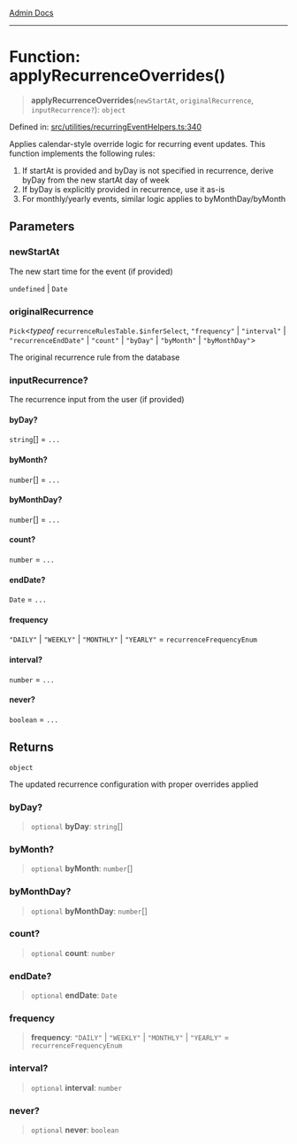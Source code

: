 [Admin Docs](/)

***

# Function: applyRecurrenceOverrides()

> **applyRecurrenceOverrides**(`newStartAt`, `originalRecurrence`, `inputRecurrence?`): `object`

Defined in: [src/utilities/recurringEventHelpers.ts:340](https://github.com/Sourya07/talawa-api/blob/cfbd515d04ffba748b09232a33807f1845dd1878/src/utilities/recurringEventHelpers.ts#L340)

Applies calendar-style override logic for recurring event updates.
This function implements the following rules:
1. If startAt is provided and byDay is not specified in recurrence,
   derive byDay from the new startAt day of week
2. If byDay is explicitly provided in recurrence, use it as-is
3. For monthly/yearly events, similar logic applies to byMonthDay/byMonth

## Parameters

### newStartAt

The new start time for the event (if provided)

`undefined` | `Date`

### originalRecurrence

`Pick`\<*typeof* `recurrenceRulesTable.$inferSelect`, `"frequency"` \| `"interval"` \| `"recurrenceEndDate"` \| `"count"` \| `"byDay"` \| `"byMonth"` \| `"byMonthDay"`\>

The original recurrence rule from the database

### inputRecurrence?

The recurrence input from the user (if provided)

#### byDay?

`string`[] = `...`

#### byMonth?

`number`[] = `...`

#### byMonthDay?

`number`[] = `...`

#### count?

`number` = `...`

#### endDate?

`Date` = `...`

#### frequency

`"DAILY"` \| `"WEEKLY"` \| `"MONTHLY"` \| `"YEARLY"` = `recurrenceFrequencyEnum`

#### interval?

`number` = `...`

#### never?

`boolean` = `...`

## Returns

`object`

The updated recurrence configuration with proper overrides applied

### byDay?

> `optional` **byDay**: `string`[]

### byMonth?

> `optional` **byMonth**: `number`[]

### byMonthDay?

> `optional` **byMonthDay**: `number`[]

### count?

> `optional` **count**: `number`

### endDate?

> `optional` **endDate**: `Date`

### frequency

> **frequency**: `"DAILY"` \| `"WEEKLY"` \| `"MONTHLY"` \| `"YEARLY"` = `recurrenceFrequencyEnum`

### interval?

> `optional` **interval**: `number`

### never?

> `optional` **never**: `boolean`
